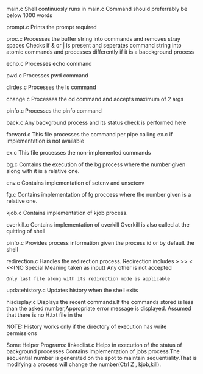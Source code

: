 main.c
    Shell continuosly runs in main.c
    Command should preferrably be below 1000 words

prompt.c
    Prints the prompt required

proc.c
    Processes the buffer string into commands and removes stray spaces
    Checks if & or | is present and seperates command string into atomic commands and processes differently if it is a bacckground process

echo.c
    Processes echo command

pwd.c
    Processes pwd command

dirdes.c
    Processes the ls command

change.c
    Processes the cd command and accepts maximum of 2 args

pinfo.c
    Processes the pinfo command

back.c
    Any background process and its status check is performed here

forward.c
    This file processes the command per pipe calling ex.c if implementation is not available

ex.c
    This file processes the non-implemented commands

bg.c
    Contains the execution of the bg process where the number given along with it is a relative one.

env.c
    Contains implementation of setenv and unsetenv

fg.c
    Contains implementation of fg proccess where the number given is a relative one.

kjob.c
    Contains implementation of kjob process.

overkill.c
    Contains implementation of overkill
    Overkill is also called at the quitting of shell

pinfo.c
    Provides process information given the process id or by default the shell

redirection.c
    Handles the redirection process. Redirection includes > >> < <<(NO Special Meaning taken as input) Any other is not accepted

    Only last file along with its redirection mode is applicable

updatehistory.c
    Updates history when the shell exits

hisdisplay.c
    Displays the recent commands.If the commands stored is less than the asked number,Appropriate error message is displayed. Assumed that there is no H.txt file in the 

NOTE: History works only if the directory of execution has write permissions

Some Helper Programs:
    linkedlist.c
        Helps in execution of the status of background processes
        Contains implementation of jobs process.The sequential number is generated on the spot to maintain sequentiality.That is modifying a process will change the number(Ctrl Z , kjob,kill).




